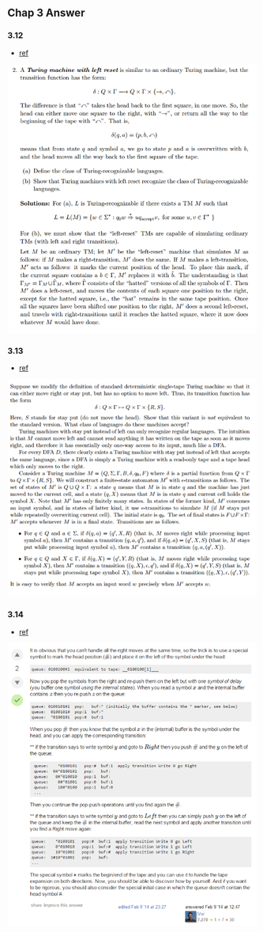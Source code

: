 ## Chap 3 Answer

### 3.12
- [ref](http://soltys.cs.csuci.edu/homepage/cs2mj3-f10/t5.pdf)

![](../figs/3-12.PNG)

### 3.13
- [ref](ftp://ftp.cis.upenn.edu/pub/cis511/public_html/Spring08/sol4.pdf)

![](../figs/3-13.PNG)

### 3.14
- [ref](http://cs.stackexchange.com/questions/21460/prove-queue-automaton-is-equivalent-to-turing-machine)

![](../figs/3-14.PNG)

